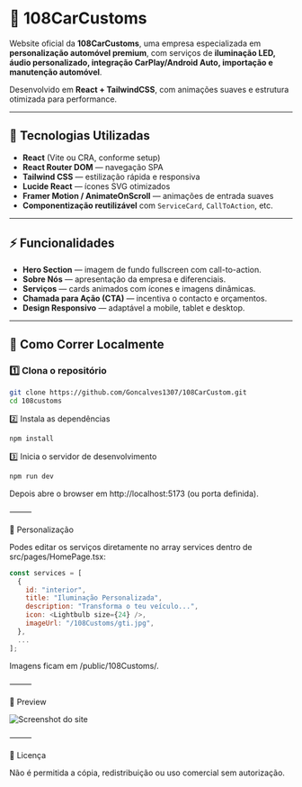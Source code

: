 # 🚗 108CarCustoms

Website oficial da **108CarCustoms**, uma empresa especializada em **personalização automóvel premium**, com serviços de **iluminação LED, áudio personalizado, integração CarPlay/Android Auto, importação e manutenção automóvel**.

Desenvolvido em **React + TailwindCSS**, com animações suaves e estrutura otimizada para performance.

---

## 🔧 Tecnologias Utilizadas

- **React** (Vite ou CRA, conforme setup)
- **React Router DOM** — navegação SPA
- **Tailwind CSS** — estilização rápida e responsiva
- **Lucide React** — ícones SVG otimizados
- **Framer Motion / AnimateOnScroll** — animações de entrada suaves
- **Componentização reutilizável** com `ServiceCard`, `CallToAction`, etc.

---

## ⚡ Funcionalidades

- **Hero Section** — imagem de fundo fullscreen com call-to-action.
- **Sobre Nós** — apresentação da empresa e diferenciais.
- **Serviços** — cards animados com ícones e imagens dinâmicas.
- **Chamada para Ação (CTA)** — incentiva o contacto e orçamentos.
- **Design Responsivo** — adaptável a mobile, tablet e desktop.

---

## 🚀 Como Correr Localmente

### 1️⃣ Clona o repositório

```bash
git clone https://github.com/Goncalves1307/108CarCustom.git
cd 108customs
```

2️⃣ Instala as dependências
```bash
npm install
```

3️⃣ Inicia o servidor de desenvolvimento
```bash
npm run dev
```
Depois abre o browser em http://localhost:5173 (ou porta definida).

⸻

🧩 Personalização

Podes editar os serviços diretamente no array services dentro de
src/pages/HomePage.tsx:

```js
const services = [
  {
    id: "interior",
    title: "Iluminação Personalizada",
    description: "Transforma o teu veículo...",
    icon: <Lightbulb size={24} />,
    imageUrl: "/108Customs/gti.jpg",
  },
  ...
];
```

Imagens ficam em /public/108Customs/.

⸻

📸 Preview

![Screenshot do site](./public/108CarCustoms.png)


⸻

📄 Licença

Não é permitida a cópia, redistribuição ou uso comercial sem autorização.
